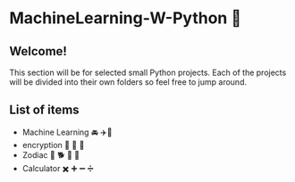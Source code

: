 # MachineLearning-W-Python :snake:

## Welcome!
This section will be for selected small Python projects. Each of the projects will be divided into their own folders so feel free to jump around. 

## List of items
- Machine Learning :oncoming_automobile: :airplane::ship:
- encryption :abcd: :symbols: :1234:
- Zodiac :monkey: :dog2: :goat: :rabbit2:
- Calculator :heavy_multiplication_x: :heavy_plus_sign: :heavy_minus_sign: :heavy_division_sign:


